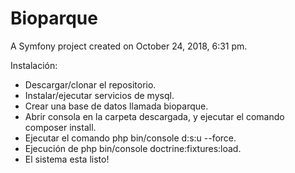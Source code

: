 Bioparque
=========

A Symfony project created on October 24, 2018, 6:31 pm.

Instalación:
  - Descargar/clonar el repositorio.
  - Instalar/ejecutar servicios de mysql.
  - Crear una base de datos llamada bioparque.
  - Abrir consola en la carpeta descargada, y ejecutar el comando composer install.
  - Ejecutar el comando php bin/console d:s:u --force.
  - Ejecución de php bin/console doctrine:fixtures:load.
  - El sistema esta listo!

